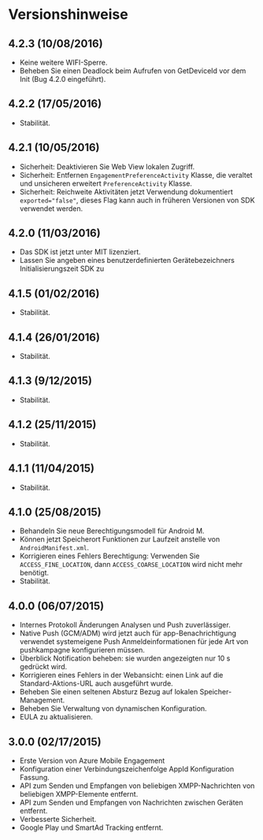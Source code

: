 <properties
    pageTitle="Azure Mobile Engagement Android SDK-Integration"
    description="Neueste Updates und Verfahren für Android SDK für Azure Mobile Engagement"
    services="mobile-engagement"
    documentationCenter="mobile"
    authors="piyushjo"
    manager="dwrede"
    editor="" />

<tags
    ms.service="mobile-engagement"
    ms.workload="mobile"
    ms.tgt_pltfrm="mobile-android"
    ms.devlang="Java"
    ms.topic="article"
    ms.date="08/10/2016"
    ms.author="piyushjo" />

# <a name="release-notes"></a>Versionshinweise

## <a name="423-08102016"></a>4.2.3 (10/08/2016)

- Keine weitere WIFI-Sperre.
- Beheben Sie einen Deadlock beim Aufrufen von GetDeviceId vor dem Init (Bug 4.2.0 eingeführt).

## <a name="422-05172016"></a>4.2.2 (17/05/2016)

- Stabilität.

## <a name="421-05102016"></a>4.2.1 (10/05/2016)

- Sicherheit: Deaktivieren Sie Web View lokalen Zugriff.
- Sicherheit: Entfernen `EngagementPreferenceActivity` Klasse, die veraltet und unsicheren erweitert `PreferenceActivity` Klasse.
- Sicherheit: Reichweite Aktivitäten jetzt Verwendung dokumentiert `exported="false"`, dieses Flag kann auch in früheren Versionen von SDK verwendet werden.

## <a name="420-03112016"></a>4.2.0 (11/03/2016)

- Das SDK ist jetzt unter MIT lizenziert.
- Lassen Sie angeben eines benutzerdefinierten Gerätebezeichners Initialisierungszeit SDK zu

## <a name="415-02012016"></a>4.1.5 (01/02/2016)

- Stabilität.

## <a name="414-01262016"></a>4.1.4 (26/01/2016)

- Stabilität.

## <a name="413-1292015"></a>4.1.3 (9/12/2015)

- Stabilität.

## <a name="412-11252015"></a>4.1.2 (25/11/2015)

- Stabilität.

## <a name="411-11042015"></a>4.1.1 (11/04/2015)

- Stabilität.

## <a name="410-08252015"></a>4.1.0 (25/08/2015)

- Behandeln Sie neue Berechtigungsmodell für Android M.
- Können jetzt Speicherort Funktionen zur Laufzeit anstelle von `AndroidManifest.xml`.
- Korrigieren eines Fehlers Berechtigung: Verwenden Sie `ACCESS_FINE_LOCATION`, dann `ACCESS_COARSE_LOCATION` wird nicht mehr benötigt.
- Stabilität.

## <a name="400-07062015"></a>4.0.0 (06/07/2015)

-   Internes Protokoll Änderungen Analysen und Push zuverlässiger.
-   Native Push (GCM/ADM) wird jetzt auch für app-Benachrichtigung verwendet systemeigene Push Anmeldeinformationen für jede Art von pushkampagne konfigurieren müssen.
-   Überblick Notification beheben: sie wurden angezeigten nur 10 s gedrückt wird.
-   Korrigieren eines Fehlers in der Webansicht: einen Link auf die Standard-Aktions-URL auch ausgeführt wurde.
-   Beheben Sie einen seltenen Absturz Bezug auf lokalen Speicher-Management.
-   Beheben Sie Verwaltung von dynamischen Konfiguration.
-   EULA zu aktualisieren.

## <a name="300-02172015"></a>3.0.0 (02/17/2015)

-   Erste Version von Azure Mobile Engagement
-   Konfiguration einer Verbindungszeichenfolge AppId Konfiguration Fassung.
-   API zum Senden und Empfangen von beliebigen XMPP-Nachrichten von beliebigen XMPP-Elemente entfernt.
-   API zum Senden und Empfangen von Nachrichten zwischen Geräten entfernt.
-   Verbesserte Sicherheit.
-   Google Play und SmartAd Tracking entfernt.
